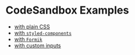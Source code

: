 # CodeSandbox Examples

- [with plain CSS](https://codesandbox.io/s/github/strvcom/react-sliders/tree/master/examples/with-plain-css)
- [with `styled-components`](https://codesandbox.io/s/github/strvcom/react-sliders/tree/master/examples/with-styled-components)
- [with `Formik`](https://codesandbox.io/s/github/strvcom/react-sliders/tree/master/examples/with-formik)
- [with custom inputs](https://codesandbox.io/s/github/strvcom/react-sliders/tree/master/examples/with-custom-inputs)
